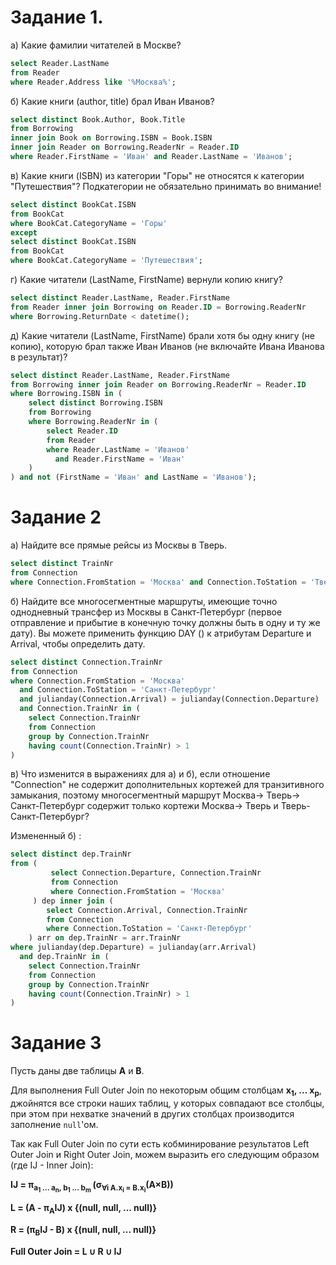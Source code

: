 # Задание 1.

а) Какие фамилии читателей в Москве?
```sql
select Reader.LastName
from Reader
where Reader.Address like '%Москва%';
```
б) Какие книги (author, title) брал Иван Иванов?   

```sql
select distinct Book.Author, Book.Title
from Borrowing
inner join Book on Borrowing.ISBN = Book.ISBN
inner join Reader on Borrowing.ReaderNr = Reader.ID
where Reader.FirstName = 'Иван' and Reader.LastName = 'Иванов';
```

в) Какие книги (ISBN) из категории "Горы" не относятся к категории "Путешествия"? Подкатегории не обязательно принимать во внимание!
```sql
select distinct BookCat.ISBN
from BookCat
where BookCat.CategoryName = 'Горы'
except
select distinct BookCat.ISBN
from BookCat
where BookCat.CategoryName = 'Путешествия';
```

г) Какие читатели (LastName, FirstName) вернули копию книгу?
```sql
select distinct Reader.LastName, Reader.FirstName
from Reader inner join Borrowing on Reader.ID = Borrowing.ReaderNr
where Borrowing.ReturnDate < datetime();
```

д) Какие читатели (LastName, FirstName) брали хотя бы одну книгу (не копию), которую брал также Иван Иванов (не включайте Ивана Иванова в результат)?
```sql
select distinct Reader.LastName, Reader.FirstName
from Borrowing inner join Reader on Borrowing.ReaderNr = Reader.ID
where Borrowing.ISBN in (
    select distinct Borrowing.ISBN
    from Borrowing
    where Borrowing.ReaderNr in (
        select Reader.ID
        from Reader
        where Reader.LastName = 'Иванов'
          and Reader.FirstName = 'Иван'
    )
) and not (FirstName = 'Иван' and LastName = 'Иванов');
```

# Задание 2

а) Найдите все прямые рейсы из Москвы в Тверь.

```sql
select distinct TrainNr
from Connection
where Connection.FromStation = 'Москва' and Connection.ToStation = 'Тверь';

```

б) Найдите все многосегментные маршруты, имеющие точно однодневный трансфер из Москвы в Санкт-Петербург (первое отправление и прибытие в конечную точку должны быть в одну и ту же дату). Вы можете применить функцию DAY () к атрибутам Departure и Arrival, чтобы определить дату.
```sql
select distinct Connection.TrainNr
from Connection
where Connection.FromStation = 'Москва'
  and Connection.ToStation = 'Санкт-Петербург'
  and julianday(Connection.Arrival) = julianday(Connection.Departure)
  and Connection.TrainNr in (
    select Connection.TrainNr
    from Connection
    group by Connection.TrainNr
    having count(Connection.TrainNr) > 1
)
```

в) Что изменится в выражениях для а) и б), если отношение "Connection" не содержит дополнительных кортежей для транзитивного замыкания, поэтому многосегментный маршрут Москва-> Тверь-> Санкт-Петербург содержит только кортежи Москва-> Тверь и Тверь-Санкт-Петербург?

Измененный б) :
```sql
select distinct dep.TrainNr
from (
         select Connection.Departure, Connection.TrainNr
         from Connection
         where Connection.FromStation = 'Москва'
     ) dep inner join (
        select Connection.Arrival, Connection.TrainNr
        from Connection
        where Connection.ToStation = 'Санкт-Петербург'
    ) arr on dep.TrainNr = arr.TrainNr
where julianday(dep.Departure) = julianday(arr.Arrival)
  and dep.TrainNr in (
    select Connection.TrainNr
    from Connection
    group by Connection.TrainNr
    having count(Connection.TrainNr) > 1
)
```

# Задание 3

Пусть даны две таблицы **A** и **B**. 

Для выполнения Full Outer Join по некоторым общим столбцам **x<sub>1</sub>, ... x<sub>p</sub>**, джойнятся все строки наших таблиц, у которых совпадают все столбцы, при этом при нехватке значений в других столбцах производится заполнение `null`'ом.

Так как Full Outer Join по сути есть кобминирование результатов Left Outer Join и Right Outer Join, можем выразить его следующим образом (где IJ - Inner Join):

**IJ = π<sub>a<sub>1</sub> ... a<sub>n</sub>, b<sub>1</sub> ... b<sub>m</sub> </sub>(σ<sub>∀i A.x<sub>i</sub> = B.x<sub>i</sub></sub>(A×B))**

**L = (A - π<sub>A</sub>IJ) x {(null, null, ... null)}**

**R = (π<sub>B</sub>IJ - B) x {(null, null, ... null)}**

**Full Outer Join = L ∪ R ∪ IJ**
